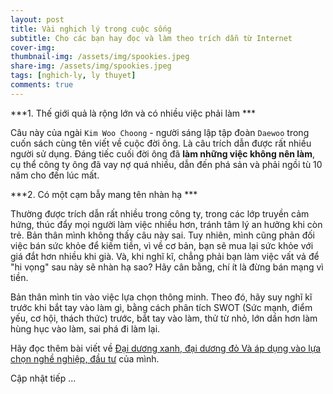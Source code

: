 ```yaml
---
layout: post
title: Vài nghịch lý trong cuộc sống
subtitle: Cho các bạn hay đọc và làm theo trích dẫn từ Internet 
cover-img: 
thumbnail-img: /assets/img/spookies.jpeg
share-img: /assets/img/spookies.jpeg
tags: [nghich-ly, ly thuyet]
comments: true
---
```


> 

***1\. Thế giới quả là rộng lớn và có nhiều việc phải làm ***

Câu này của ngài `Kim Woo Choong` - người sáng lập tập đoàn `Daewoo` trong cuốn sách cùng tên viết về cuộc đời ông. Là câu trích dẫn được rất nhiều người sử dụng. Đáng tiếc cuối đời ông đã __làm những việc không nên làm__, cụ thể công ty ông đã vay nợ quá nhiều, dẫn đến phá sản và phải ngồi tù 10 năm cho đến lúc mất.

***2\. Có một cạm bẫy mang tên nhàn hạ ***

Thường được trích dẫn rất nhiều trong công ty, trong các lớp truyền cảm hứng, thúc đẩy mọi người làm việc nhiều hơn, tránh tâm lý an hưởng khi còn trẻ. 
Bản thân mình không thấy câu này sai. Tuy nhiên, mình cũng phản đối việc bán sức khỏe để kiếm tiền, vì về cơ bản, bạn sẽ mua lại sức khỏe với giá đắt hơn nhiều khi già. Và, khi nghĩ kĩ, chẳng phải bạn làm việc vất vả để "hi vọng" sau này sẽ nhàn hạ sao? Hãy cân bằng, chí ít là đừng bán mạng vì tiền. 

Bản thân mình tin vào việc lựa chọn thông minh. Theo đó, hãy suy nghĩ kĩ trước khi bắt tay vào làm gì, bằng cách phân tích SWOT (Sức mạnh, điểm yếu, cơ hội, thách thức) trước, bắt tay vào làm, thử từ nhỏ, lớn dần hơn làm hùng hục vào làm, sai phá đi làm lại.

Hãy đọc thêm bài viết về [Đại dương xanh, đại dương đỏ Và áp dụng vào lựa chọn nghề nghiệp, đầu tư](http://www.longvd.id.vn/2023-10-27-dung-chon-viec-nhan/) của mình.

Cập nhật tiếp ...


